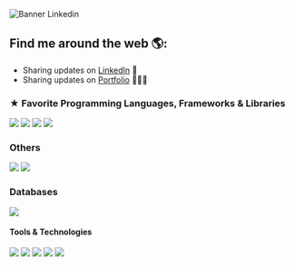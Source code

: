 <!-- ### Alejandro Rangel -->

![Banner Linkedin](https://github.com/GetLouts/GetLouts/assets/87172222/89a0a556-0bba-4d98-9d2b-8fe048cc547b)

## Find me around the web 🌎:
- Sharing updates on <a href="https://www.linkedin.com/in/getlouts/" target="_blank">LinkedIn</a> 💼
- Sharing updates on <a href="https://portfolioarangel.netlify.app/" target="_blank">Portfolio</a> 👩🏾‍💻
<h3>
 ★ Favorite Programming Languages, Frameworks & Libraries
</h3> 
<p>
  <img src="https://img.shields.io/badge/JavaScript-F7DF1E?style=for-the-badge&logo=javascript&logoColor=black">
  <img src="https://img.shields.io/badge/Bootstrap-563D7C?style=for-the-badge&logo=bootstrap&logoColor=white">
  <img src="https://img.shields.io/badge/PHP-777BB4?style=for-the-badge&logo=php&logoColor=white"> 
  <img src="https://img.shields.io/badge/Laravel-FF2D20?style=for-the-badge&logo=laravel&logoColor=white">
  <!-- <img src="https://img.shields.io/badge/jQuery-0769AD?style=for-the-badge&logo=jquery&logoColor=white"> -->
</p>

<h3>
 Others
</h3>
<p>
  <img src="https://img.shields.io/badge/HTML5-E34F26?style=for-the-badge&logo=html5&logoColor=white">
  <img src="https://img.shields.io/badge/CSS3-1572B6?style=for-the-badge&logo=css3&logoColor=white">
</p>

<h3>
 Databases 
</h3> 
<p>
  <img src="https://img.shields.io/badge/MySQL-005C84?style=for-the-badge&logo=mysql&logoColor=white">
</p>

<h4>Tools & Technologies</h4>
<p>
  <img src="https://img.shields.io/badge/Git-F05032?style=for-the-badge&logo=git&logoColor=white">
  <img src="https://img.shields.io/badge/GitHub-100000?style=for-the-badge&logo=github&logoColor=white">
  <img src="https://img.shields.io/badge/Debian-A81D33?style=for-the-badge&logo=debian&logoColor=white">
  <img src="https://img.shields.io/badge/Ubuntu-E95420?style=for-the-badge&logo=ubuntu&logoColor=white">
  <img src="https://img.shields.io/badge/Windows-0078D6?style=for-the-badge&logo=windows&logoColor=white">
</p>

<!-- ### TOP Repositores

 [![](https://github-readme-stats.vercel.app/api/pin/?username=veroMoreno&repo=react-url-shortener-front&bg_color=45,fc00ff,00dbde&title_color=fff&text_color=fff)](https://github.com/veroMoreno/react-url-shortener-front)
[![](https://github-readme-stats.vercel.app/api/pin/?username=veroMoreno&repo=mealplan-front&bg_color=45,fc00ff,00dbde&title_color=fff&text_color=fff)](https://github.com/veroMoreno/mealplan-front)
-->